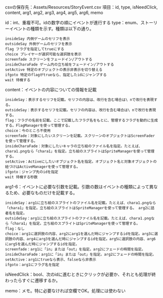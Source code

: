 csvの保存先：Assets/Resources/StoryEvent.csv
項目：id, type, isNeedClick, content, arg1, arg2, arg3, arg4, arg5, arg6, memo

id：int、重複不可。idの数字の順にイベントが進行する
type：enum、ストーリーイベントの種類を示す。種類は以下の通り。

    insideSay 内側ゲームのセリフを表示
    outsideSay 外側ゲームのセリフを表示
    flag フラグを指定してtrueにする
    choice プレイヤーが選択可能な選択肢を表示
    screenfade スクリーンをフェードイン/アウトする
    insideCharaFade ゲーム内の立ち絵をフェードイン/アウトする
    setActive 特定のオブジェクトの表示非表示を切り替える
    ifgoto 特定のflagがtrueなら、指定したidにジャンプする
    wait 待機する

content：イベントの内容についての情報を記載

    insideSay：表示するセリフを記載。セリフの内容は、改行を含む場合は\ nで改行を表現する。
    outsideSay：表示するセリフを記載。セリフの内容は、改行を含む場合は\ nで改行を表現する。
    flag：フラグの名前を記載。ここで記載したフラグ名をもとに、管理するフラグを動的に生成する。FlagManagerを使って管理する。
    choice：今のところ不使用
    screenfade：対象にしたいスクリーンを記載。スクリーンのオブジェクトはScreenFaderを使って管理する。
    insideCharaFade：対象にしたいキャラの立ち絵のファイル名を指定。たとえば、chara1.pngなら「chara1」を指定。立ち絵のスプライトはSpriteManagerを使って管理する。
    setActive：Activeにしたいオブジェクト名を指定。オブジェクト名と対象オブジェクトの紐づけはActiveManagerを使って管理する。
    ifgoto：ジャンプ先のidを指定
    wait 待機する秒数

arg1-6：イベントに必要な引数を記載。引数の数はイベントの種類によって異なるため、必要なものだけを記載する。

    insideSay：arg1に立ち絵のスプライトのファイル名を記載。たとえば、chara1.pngなら「chara1」を指定。立ち絵のスプライトはSpriteManagerを使って管理する。 arg2に話者名を指定。
    outsideSay：arg1に立ち絵のスプライトのファイル名を記載。たとえば、chara1.pngなら「chara1」を指定。立ち絵のスプライトはSpriteManagerを使って管理する。 
    flag：なし
    choice：arg1に選択肢の内容、arg2にarg1を選んだ時にジャンプするidを指定。arg3に選択肢の内容、arg4にarg3を選んだ時にジャンプするidを指定。arg5に選択肢の内容、arg6にarg5を選んだ時にジャンプするidを指定。
    screenfade：arg1に「in」または「out」を指定。arg2にフェードの時間を指定。
    insideCharaFade：arg1に「in」または「out」を指定。arg2にフェードの時間を指定。
    setActive：arg1にtrueなら表示、falseなら非表示
    ifgoto：arg1にフラグ名を指定

isNeedClick：bool、次のidに進むときにクリックが必要か、それとも処理が終わったらすぐに遷移するか。

memo：メモ。特に必要なければ空欄でOK。処理には使わない
